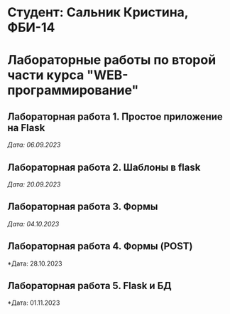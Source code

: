 # Студент: Сальник Кристина, ФБИ-14

# Лабораторные работы по второй части курса "WEB-программирование"

## Лабораторная работа 1. Простое приложение на Flask

*Дата: 06.09.2023*

## Лабораторная работа 2. Шаблоны в flask

*Дата: 20.09.2023*

## Лабораторная работа 3. Формы
*Дата: 04.10.2023*

## Лабораторная работа 4. Формы (POST)
*Дата: 28.10.2023

## Лабораторная работа 5. Flask и БД
*Дата: 01.11.2023
